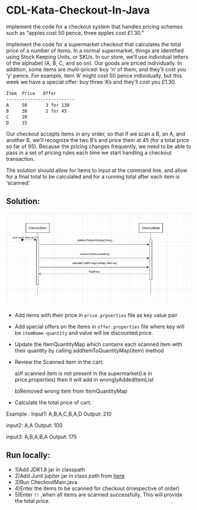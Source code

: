 # CDL-Kata-Checkout-In-Java
Implement the code for a checkout system that handles pricing schemes such as “apples cost 50 pence, three apples cost £1.30.”

Implement the code for a supermarket checkout that calculates the total price of a number of items. In a normal supermarket, things are identified using Stock Keeping Units, or SKUs. In our store, we’ll use individual letters of the alphabet (A, B, C, and so on). Our goods are priced individually. In addition, some items are multi-priced: buy ‘n’ of them, and they’ll cost you ‘y’ pence. For example, item ‘A’ might cost 50 pence individually, but this week we have a special offer: buy three ‘A’s and they’ll cost you £1.30.

    Item  Price   Offer
    --------------------------
    A     50       3 for 130
    B     30       2 for 45
    C     20
    D     15

Our checkout accepts items in any order, so that if we scan a B, an A, and another B, we’ll recognize the two B’s and price them at 45 (for a total price so far of 95). Because the pricing changes frequently, we need to be able to pass in a set of pricing rules each time we start handling a checkout transaction.

The solution should allow for items to input at the command line, and allow for a final total to be calculated and for a running total after each item is ‘scanned’.

## **Solution:**

![img_1.png](img_1.png)

* Add items with their price in `price.prpoerties` file as key value pair
* Add special offers on the items in `offer.properties` file where key will be `itemName-quantity` and value will be discounted price.
* Update the ItemQuantityMap which contains each scanned item with their quantity by calling addItemToQuantityMap(item) method
* Review the Scanned item in the cart:

    a)If scanned item is not present in the supermarket(i.e in price.properties) then it will add in wronglyAddedItemList

    b)Removed wrong item from ItemQuantityMap

* Calculate the total price of cart.

Example :
Input1: A,B,A,C,B,A,D
Output: 210

input2: A,A
Output: 100

input3: A,B,A,B,A
Output: 175


## **Run locally:**

* 1)Add JDK1.8 jar in classpath
* 2)Add Junit jupiter jar in class path from [here](https://jar-download.com/artifacts/org.junit.jupiter/junit-jupiter-api)
* 3)Run CheckoutMain.java
* 4)Enter the items to be scanned for checkout (irrespective of order)
* 5)Enter `!!` ,when all items are scanned successfully. This will provide the total price.


